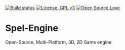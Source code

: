 [![Build status](https://ci.appveyor.com/api/projects/status/kf3h26g2xi764ykx/branch/master?svg=true)](https://ci.appveyor.com/project/morathias/frame-engine/branch/master)
[![License: GPL v3](https://img.shields.io/badge/License-GPL%20v3-blue.svg)](http://www.gnu.org/licenses/gpl-3.0)
[![Open Source Love](https://badges.frapsoft.com/os/v1/open-source.svg?v=103)](https://github.com/ellerbrock/open-source-badges/)
# Spel-Engine

Open-Source, Multi-Platform, 3D, 2D Game engine
